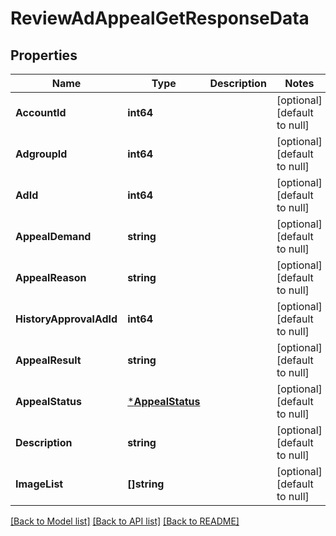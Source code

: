 # ReviewAdAppealGetResponseData

## Properties
Name | Type | Description | Notes
------------ | ------------- | ------------- | -------------
**AccountId** | **int64** |  | [optional] [default to null]
**AdgroupId** | **int64** |  | [optional] [default to null]
**AdId** | **int64** |  | [optional] [default to null]
**AppealDemand** | **string** |  | [optional] [default to null]
**AppealReason** | **string** |  | [optional] [default to null]
**HistoryApprovalAdId** | **int64** |  | [optional] [default to null]
**AppealResult** | **string** |  | [optional] [default to null]
**AppealStatus** | [***AppealStatus**](AppealStatus.md) |  | [optional] [default to null]
**Description** | **string** |  | [optional] [default to null]
**ImageList** | **[]string** |  | [optional] [default to null]

[[Back to Model list]](../README.md#documentation-for-models) [[Back to API list]](../README.md#documentation-for-api-endpoints) [[Back to README]](../README.md)


